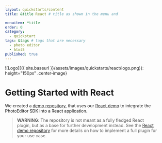 ```yaml
---
layout: quickstarts/content
title: &title React # title as shown in the menu and

menuitem: *title
order: 0
category:
  - quickstart
tags: &tags # tags that are necessary
  - photo editor
  - html5
published: true
---
```


![Logo]({{ site.baseurl }}/assets/images/quickstarts/react/logo.png){: height="150px" .center-image}

# Getting Started with React

We created a [demo repository](https://github.com/imgly/pesdk-react-demo), that uses our [React demo](https://github.com/imgly/pesdk-react-demo) to integrate the PhotoEditor SDK into a React application.

>**WARNING**: The repository is not meant as a fully fledged React plugin, but as a base for further development instead. See the [React demo repository](https://github.com/imgly/pesdk-react-demo) for more details on how to implement a full plugin for your use case.
